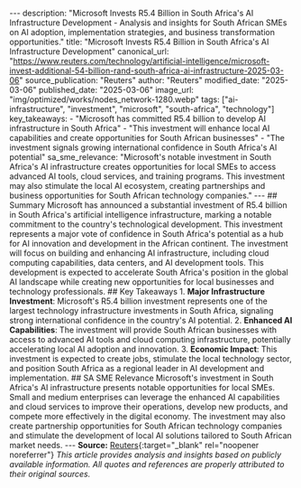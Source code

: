 --- description: "Microsoft Invests R5.4 Billion in South Africa's AI Infrastructure Development - Analysis and insights for South African SMEs on AI adoption, implementation strategies, and business transformation opportunities." title: "Microsoft Invests R5.4 Billion in South Africa's AI Infrastructure Development" canonical_url: "https://www.reuters.com/technology/artificial-intelligence/microsoft-invest-additional-54-billion-rand-south-africa-ai-infrastructure-2025-03-06" source_publication: "Reuters" author: "Reuters" modified_date: "2025-03-06" published_date: "2025-03-06" image_url: "img/optimized/works/nodes_network-1280.webp" tags: ["ai-infrastructure", "investment", "microsoft", "south-africa", "technology"] key_takeaways: - "Microsoft has committed R5.4 billion to develop AI infrastructure in South Africa" - "This investment will enhance local AI capabilities and create opportunities for South African businesses" - "The investment signals growing international confidence in South Africa's AI potential" sa_sme_relevance: "Microsoft's notable investment in South Africa's AI infrastructure creates opportunities for local SMEs to access advanced AI tools, cloud services, and training programs. This investment may also stimulate the local AI ecosystem, creating partnerships and business opportunities for South African technology companies." --- <script type="application/ld+json"> { "@context": "https://schema.org", "@type": "Article", "headline": "Microsoft Invests R5.4 Billion in South Africa's AI Infrastructure Development", "description": "Microsoft Invests R5.4 Billion in South Africa's AI Infrastructure Development - Analysis and insights for South African SMEs on AI adoption, implementation strategies, and business transformation opportunities.", "author": { "@type": "Organization", "name": "Reuters" }, "publisher": { "@type": "Organization", "name": "Maru" }, "datePublished": "2025-03-06", "dateModified": "2025-03-06", "mainEntityOfPage": { "@type": "WebPage", "@id": "https://www.reuters.com/technology/artificial-intelligence/microsoft-invest-additional-54-billion-rand-south-africa-ai-infrastructure-2025-03-06" } } </script> ## Summary Microsoft has announced a substantial investment of R5.4 billion in South Africa's artificial intelligence infrastructure, marking a notable commitment to the country's technological development. This investment represents a major vote of confidence in South Africa's potential as a hub for AI innovation and development in the African continent. The investment will focus on building and enhancing AI infrastructure, including cloud computing capabilities, data centers, and AI development tools. This development is expected to accelerate South Africa's position in the global AI landscape while creating new opportunities for local businesses and technology professionals. ## Key Takeaways 1. **Major Infrastructure Investment**: Microsoft's R5.4 billion investment represents one of the largest technology infrastructure investments in South Africa, signaling strong international confidence in the country's AI potential. 2. **Enhanced AI Capabilities**: The investment will provide South African businesses with access to advanced AI tools and cloud computing infrastructure, potentially accelerating local AI adoption and innovation. 3. **Economic Impact**: This investment is expected to create jobs, stimulate the local technology sector, and position South Africa as a regional leader in AI development and implementation. ## SA SME Relevance Microsoft's investment in South Africa's AI infrastructure presents notable opportunities for local SMEs. Small and medium enterprises can leverage the enhanced AI capabilities and cloud services to improve their operations, develop new products, and compete more effectively in the digital economy. The investment may also create partnership opportunities for South African technology companies and stimulate the development of local AI solutions tailored to South African market needs. --- **Source:** [Reuters](https://www.reuters.com/technology/artificial-intelligence/microsoft-invest-additional-54-billion-rand-south-africa-ai-infrastructure-2025-03-06){:target="_blank" rel="noopener noreferrer"} *This article provides analysis and insights based on publicly available information. All quotes and references are properly attributed to their original sources.*